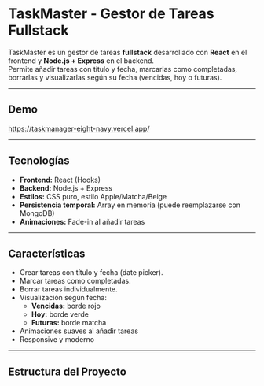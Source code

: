 # TaskMaster - Gestor de Tareas Fullstack

TaskMaster es un gestor de tareas **fullstack** desarrollado con **React** en el frontend y **Node.js + Express** en el backend.  
Permite añadir tareas con título y fecha, marcarlas como completadas, borrarlas y visualizarlas según su fecha (vencidas, hoy o futuras).  

---

## **Demo**

https://taskmanager-eight-navy.vercel.app/

---

## **Tecnologías**

- **Frontend:** React (Hooks)  
- **Backend:** Node.js + Express  
- **Estilos:** CSS puro, estilo Apple/Matcha/Beige  
- **Persistencia temporal:** Array en memoria (puede reemplazarse con MongoDB)  
- **Animaciones:** Fade-in al añadir tareas  

---

## **Características**

- Crear tareas con título y fecha (date picker).  
- Marcar tareas como completadas.  
- Borrar tareas individualmente.  
- Visualización según fecha:  
  - **Vencidas:** borde rojo  
  - **Hoy:** borde verde  
  - **Futuras:** borde matcha  
- Animaciones suaves al añadir tareas  
- Responsive y moderno  

---

## **Estructura del Proyecto**

